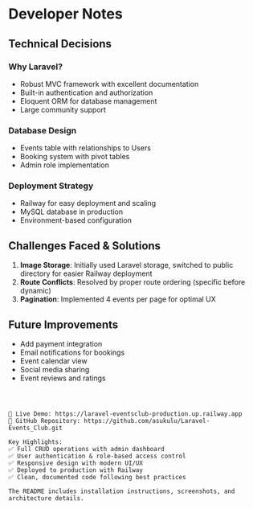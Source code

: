 # Developer Notes

## Technical Decisions

### Why Laravel?
- Robust MVC framework with excellent documentation
- Built-in authentication and authorization
- Eloquent ORM for database management
- Large community support

### Database Design
- Events table with relationships to Users
- Booking system with pivot tables
- Admin role implementation

### Deployment Strategy
- Railway for easy deployment and scaling
- MySQL database in production
- Environment-based configuration

## Challenges Faced & Solutions

1. **Image Storage**: Initially used Laravel storage, switched to public directory for easier Railway deployment
2. **Route Conflicts**: Resolved by proper route ordering (specific before dynamic)
3. **Pagination**: Implemented 4 events per page for optimal UX

## Future Improvements

- Add payment integration
- Email notifications for bookings
- Event calendar view
- Social media sharing
- Event reviews and ratings
```



🔗 Live Demo: https://laravel-eventsclub-production.up.railway.app
📁 GitHub Repository: https://github.com/asukulu/Laravel-Events_Club.git

Key Highlights:
✅ Full CRUD operations with admin dashboard
✅ User authentication & role-based access control
✅ Responsive design with modern UI/UX
✅ Deployed to production with Railway
✅ Clean, documented code following best practices

The README includes installation instructions, screenshots, and architecture details.